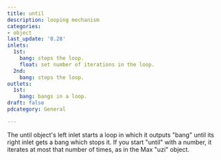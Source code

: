 ```yaml
---
title: until
description: looping mechanism
categories:
- object
last_update: '0.28'
inlets:
  1st:
    bang: stops the loop.
    float: set number of iterations in the loop.
  2nd:
    bang: stops the loop.
outlets:
  1st:
    bang: bangs in a loop.
draft: false
pdcategory: General

---
```

The until object's left inlet starts a loop in which it outputs "bang" until its right inlet gets a bang which stops it. If you start "until" with a number,  it iterates at most that number of times,  as in the Max "uzi" object.
